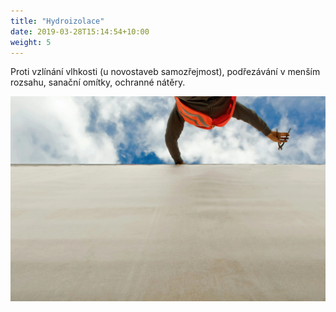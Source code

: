 ```yaml
---
title: "Hydroizolace"
date: 2019-03-28T15:14:54+10:00
weight: 5
---
```


Proti vzlínání vlhkosti (u novostaveb samozřejmost), podřezávání v menším rozsahu, sanační omítky, ochranné nátěry.

![Accounting Services](/images/waterproofing.webp)
